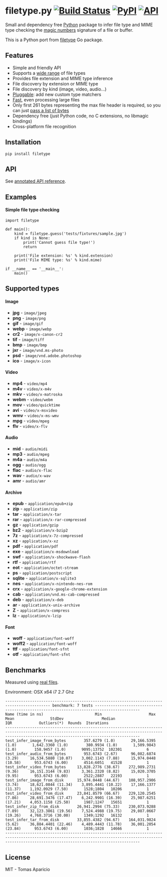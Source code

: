 filetype.py [![Build Status](https://travis-ci.org/h2non/filetype.py.svg?branch=master)](https://travis-ci.org/h2non/filetype.py) [![PyPI](https://img.shields.io/pypi/v/filetype.svg?maxAge=2592000?style=flat-square)](https://pypi.python.org/pypi/filetype) [![API](https://img.shields.io/badge/api-docs-green.svg)](https://h2non.github.io/filetype.py)
===========

Small and dependency free [Python](http://python.org) package to infer file type and MIME type checking the [magic numbers](https://en.wikipedia.org/wiki/Magic_number_(programming)#Magic_numbers_in_files) signature of a file or buffer.

This is a Python port from [filetype](https://github.com/h2non/filetype) Go package.


Features
--------

- Simple and friendly API
- Supports a [wide range](#supported-types) of file types
- Provides file extension and MIME type inference
- File discovery by extension or MIME type
- File discovery by kind (image, video, audio...)
- [Pluggable](#add-additional-file-type-matchers): add new custom type matchers
- [Fast](#benchmarks), even processing large files
- Only first 261 bytes representing the max file header is required, so you can just [pass a list of bytes](#file-header)
- Dependency free (just Python code, no C extensions, no libmagic bindings)
- Cross-platform file recognition


Installation
------------

    pip install filetype


API
---

See [annotated API reference](https://h2non.github.io/filetype.py/).


Examples
--------

#### Simple file type checking

    import filetype

    def main():
        kind = filetype.guess('tests/fixtures/sample.jpg')
        if kind is None:
            print('Cannot guess file type!')
            return

        print('File extension: %s' % kind.extension)
        print('File MIME type: %s' % kind.mime)

    if __name__ == '__main__':
        main()


Supported types
---------------

#### Image

- **jpg** - `image/jpeg`
- **png** - `image/png`
- **gif** - `image/gif`
- **webp** - `image/webp`
- **cr2** - `image/x-canon-cr2`
- **tif** - `image/tiff`
- **bmp** - `image/bmp`
- **jxr** - `image/vnd.ms-photo`
- **psd** - `image/vnd.adobe.photoshop`
- **ico** - `image/x-icon`

#### Video

- **mp4** - `video/mp4`
- **m4v** - `video/x-m4v`
- **mkv** - `video/x-matroska`
- **webm** - `video/webm`
- **mov** - `video/quicktime`
- **avi** - `video/x-msvideo`
- **wmv** - `video/x-ms-wmv`
- **mpg** - `video/mpeg`
- **flv** - `video/x-flv`

#### Audio

- **mid** - `audio/midi`
- **mp3** - `audio/mpeg`
- **m4a** - `audio/m4a`
- **ogg** - `audio/ogg`
- **flac** - `audio/x-flac`
- **wav** - `audio/x-wav`
- **amr** - `audio/amr`

#### Archive

- **epub** - `application/epub+zip`
- **zip** - `application/zip`
- **tar** - `application/x-tar`
- **rar** - `application/x-rar-compressed`
- **gz** - `application/gzip`
- **bz2** - `application/x-bzip2`
- **7z** - `application/x-7z-compressed`
- **xz** - `application/x-xz`
- **pdf** - `application/pdf`
- **exe** - `application/x-msdownload`
- **swf** - `application/x-shockwave-flash`
- **rtf** - `application/rtf`
- **eot** - `application/octet-stream`
- **ps** - `application/postscript`
- **sqlite** - `application/x-sqlite3`
- **nes** - `application/x-nintendo-nes-rom`
- **crx** - `application/x-google-chrome-extension`
- **cab** - `application/vnd.ms-cab-compressed`
- **deb** - `application/x-deb`
- **ar** - `application/x-unix-archive`
- **Z** - `application/x-compress`
- **lz** - `application/x-lzip`

#### Font

- **woff** - `application/font-woff`
- **woff2** - `application/font-woff`
- **ttf** - `application/font-sfnt`
- **otf** - `application/font-sfnt`


Benchmarks
----------

Measured using [real files](https://github.com/h2non/filetype.py/tree/master/tests/fixtures).

Environment: OSX x64 i7 2.7 Ghz

    ------------------------------------------------------------------------------------------ benchmark: 7 tests ------------------------------------------------------------------------------------------
    Name (time in ns)                       Min                     Max                   Mean                StdDev                 Median                   IQR            Outliers(*)  Rounds  Iterations
    --------------------------------------------------------------------------------------------------------------------------------------------------------------------------------------------------------
    test_infer_image_from_bytes        357.6279 (1.0)       29,166.5395 (1.0)       1,642.3360 (1.0)        380.9934 (1.0)       1,509.9843 (1.0)        158.9457 (1.0)       9095;13752  102301           6
    test_infer_audio_from_bytes        953.6743 (2.67)      96,082.6874 (3.29)     16,534.5880 (10.07)    3,002.1143 (7.88)     15,974.0448 (10.58)      953.6743 (6.00)       4514;6051   41528           1
    test_infer_video_from_bytes     13,828.2776 (38.67)    272,989.2731 (9.36)     16,151.3144 (9.83)     3,361.2320 (8.82)     15,020.3705 (9.95)       953.6743 (6.00)       2522;2887   22193           1
    test_infer_image_from_disk      15,974.0448 (44.67)    108,957.2906 (3.74)     18,621.0844 (11.34)    3,895.4441 (10.22)    17,166.1377 (11.37)    1,192.0929 (7.50)       1528;1804   10206           1
    test_infer_video_from_disk      23,841.8579 (66.67)    229,120.2545 (7.86)     28,691.3476 (17.47)    6,242.9901 (16.39)    25,987.6251 (17.21)    4,053.1158 (25.50)      1987;1247   15651           1
    test_infer_zip_from_disk        26,941.2994 (75.33)    230,073.9288 (7.89)     32,123.3861 (19.56)    7,524.4988 (19.75)    29,087.0667 (19.26)    4,768.3716 (30.00)      1349;1292   16132           1
    test_infer_tar_from_disk        33,855.4382 (94.67)    164,031.9824 (5.62)     36,884.4401 (22.46)    4,489.4443 (11.78)    36,001.2054 (23.84)      953.6743 (6.00)       1036;1828   14666           1
    --------------------------------------------------------------------------------------------------------------------------------------------------------------------------------------------------------


License
-------

MIT - Tomas Aparicio
